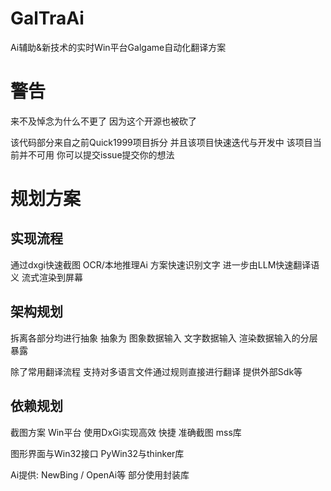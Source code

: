 # GalTraAi
Ai辅助&amp;新技术的实时Win平台Galgame自动化翻译方案

# 警告
来不及悼念为什么不更了 因为这个开源也被砍了

该代码部分来自之前Quick1999项目拆分 并且该项目快速迭代与开发中 该项目当前并不可用 你可以提交issue提交你的想法

# 规划方案
## 实现流程
通过dxgi快速截图
OCR/本地推理Ai 方案快速识别文字
进一步由LLM快速翻译语义 流式渲染到屏幕

## 架构规划
拆离各部分均进行抽象
抽象为 图象数据输入 文字数据输入 渲染数据输入的分层暴露

除了常用翻译流程
支持对多语言文件通过规则直接进行翻译 提供外部Sdk等
## 依赖规划
截图方案 Win平台 使用DxGi实现高效 快捷 准确截图 mss库

图形界面与Win32接口 PyWin32与thinker库

Ai提供: NewBing / OpenAi等 部分使用封装库



